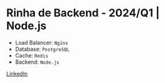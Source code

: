 # Rinha de Backend - 2024/Q1 | Node.js

- Load Balancer: `Nginx`
- Database: `PostgreSQL`
- Cache: `Redis`
- Backend: `Node.js`

[LinkedIn](https://www.linkedin.com/in/tiagorconceicao/)
